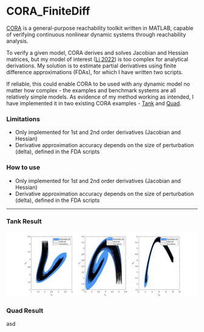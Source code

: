 # CORA_FiniteDiff

[CORA](https://github.com/TUMcps/CORA) is a general-purpose reachability toolkit written in MATLAB, capable of verifying continuous nonlinear dynamic systems through reachability analysis.

To verify a given model, CORA derives and solves Jacobian and Hessian matrices, but my model of interest ([Li 2022](https://doi.org/10.1017/jfm.2022.89)) is too complex for analytical derivations. My solution is to estimate partial derivatives using finite difference approximations (FDAs), for which I have written two scripts.

If reliable, this could enable CORA to be used with any dynamic model no matter how complex - the examples and benchmark systems are all relatively simple models. As evidence of my method working as intended, I have implemented it in two existing CORA examples - [Tank](https://github.com/TUMcps/CORA/blob/master/examples/contDynamics/nonlinearSys/example_nonlinear_reach_01_tank.m) and [Quad](https://github.com/TUMcps/CORA/blob/master/examples/contDynamics/neurNetContrSys/benchmark_neuralNet_reach_09_QUAD.m).

### Limitations

* Only implemented for 1st and 2nd order derivatives (Jacobian and Hessian)
* Derivative approximation accuracy depends on the size of perturbation (delta), defined in the FDA scripts

### How to use 

* Only implemented for 1st and 2nd order derivatives (Jacobian and Hessian)
* Derivative approximation accuracy depends on the size of perturbation (delta), defined in the FDA scripts

<hr style="height: 1px;">

### Tank Result

<img src="https://github.com/ckessler2/CORA_FiniteDiff/blob/main/CORA_FiniteDiff_Tank.jpg">

### Quad Result

asd
